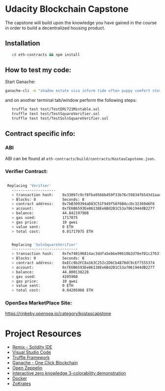 # Udacity Blockchain Capstone

The capstone will build upon the knowledge you have gained in the course in order to build a decentralized housing product.

## Installation

```bash
   cd eth-contracts && npm install
```

## How to test my code:

Start Ganache:

```bash
ganache-cli -m "shadow estate visa inform tide often puppy comfort stove course garden exist"  -a 45 -l 80000000000
```
and on another terminal tab/window perform the following steps:

```bash
   truffle test test/TestERC721Mintable.sol
   truffle test test/TestSquareVerifier.sol
   truffle test test/TestSolnSquareVerifier.sol
```

## Contract specific info:

### ABI

ABI can be found at `eth-contracts/build/contracts/KostasCapstone.json`.

### Verifier Contract:
```bash

 Replacing 'Verifier'
   --------------------
   > transaction hash:    0x33097c9cf8fba9566b459f33b76c59834fb543d1aaded1ff2442d13b0500c643
   > Blocks: 0            Seconds: 8
   > contract address:    0x7bB309394aD83C51F949f58f6B4ccDc3236946F6
   > account:             0xfE6B6593Ee06138Ee6Bd2B1C53a7061944dB2277
   > balance:             44.842197908
   > gas used:            1717075
   > gas price:           10 gwei
   > value sent:          0 ETH
   > total cost:          0.01717075 ETH


   Replacing 'SolnSquareVerifier'
   ------------------------------
   > transaction hash:    0xfe748196814ac3ddfa5ebbe99610b2d78ef01c276370fc1a9f1e9212b69874e7
   > Blocks: 0            Seconds: 8
   > contract address:    0xECc9b2FC8a163C252c2D6Cb4870dC9cEf7555374
   > account:             0xfE6B6593Ee06138Ee6Bd2B1C53a7061944dB2277
   > balance:             44.800138228
   > gas used:            4205968
   > gas price:           10 gwei
   > value sent:          0 ETH
   > total cost:          0.04205968 ETH

```

### OpenSea MarketPlace Site:
https://rinkeby.opensea.io/category/kostascapstone



# Project Resources

* [Remix - Solidity IDE](https://remix.ethereum.org/)
* [Visual Studio Code](https://code.visualstudio.com/)
* [Truffle Framework](https://truffleframework.com/)
* [Ganache - One Click Blockchain](https://truffleframework.com/ganache)
* [Open Zeppelin ](https://openzeppelin.org/)
* [Interactive zero knowledge 3-colorability demonstration](http://web.mit.edu/~ezyang/Public/graph/svg.html)
* [Docker](https://docs.docker.com/install/)
* [ZoKrates](https://github.com/Zokrates/ZoKrates)

